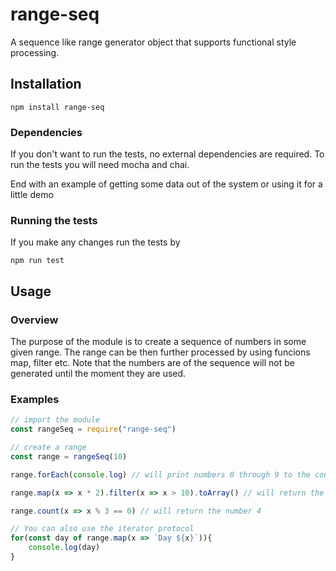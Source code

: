 # range-seq

A sequence like range generator object that supports functional style processing.

## Installation

```
npm install range-seq

```

### Dependencies

If you don't want to run the tests, no external dependencies are required.
To run the tests you will need mocha and chai.


End with an example of getting some data out of the system or using it for a little demo

### Running the tests

If you make any changes run the tests by

```
npm run test
```

## Usage

### Overview

The purpose of the module is to create a sequence of numbers in some given range. The range can be then further processed by using funcions map, filter etc.
Note that the numbers are of the sequence will not be generated until the moment they are used.

### Examples

```javascript
// import the module
const rangeSeq = require("range-seq")

// create a range
const range = rangeSeq(10)

range.forEach(console.log) // will print numbers 0 through 9 to the console

range.map(x => x * 2).filter(x => x > 10).toArray() // will return the array [12, 14, 16, 18]

range.count(x => x % 3 == 0) // will return the number 4

// You can also use the iterator protocol
for(const day of range.map(x =>	`Day ${x}`)){
	console.log(day)
}
```
